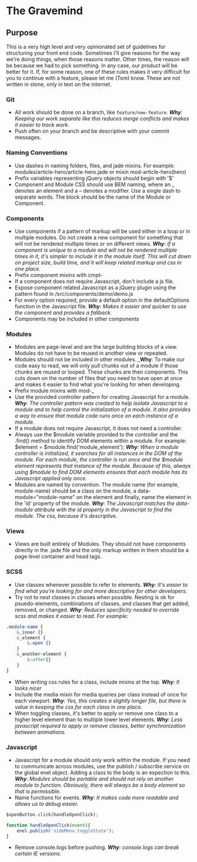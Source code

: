 # The Gravemind
## Purpose
This is a very high level and very opinionated set of guidelines for structuring your front end code.  Sometimes I'll give reasons for the way we're doing things, when those reasons matter.  Other times, the reason will be because we had to pick something.  In any case, our product will be better for it.  If, for some reason, one of these rules makes it very difficult for you to continue with a feature, please let me (Tom) know.  These are not written in stone, only in text on the internet.

### Git
* All work should be done on a branch, like `feature/new-feature`.  _**Why**: Keeping our work separate like this reduces merge conflicts and makes it easier to track work._
* Push often on your branch and be descriptive with your commit messages.

### Naming Conventions
* Use dashes in naming folders, files, and jade mixins.  For example: modules/article-hero/article-hero.jade or mixin mod-article-hero(hero)
* Prefix variables representing jQuery objects should begin with '$'
* Component and Module CSS should use BEM naming, where an _ denotes an element and a – denotes a modifier.  Use a single dash to separate words.  The block should be the name of the Module or Component.

### Components
* Use components if a pattern of markup will be used either in a loop or in multiple modules.  Do not create a new component for something that will not be rendered multiple times or on different views.  _**Why**: If a component is unique to a module and will not be rendered multiple times in it, it's simpler to include it in the module itself.  This will cut down on project size, build time, and it will keep related markup and css in one place._
* Prefix component mixins with cmpt-
* If a component does not require Javascript, don't include a js file.
* Expose component related Javascript as a jQuery plugin using the pattern found in /src/components/demo/demo.js
* For every option required, provide a default option in the defaultOptions function in the Javascript file.  _**Why**: Makes it easier and quicker to use the component and provides a fallback._
* Components may be included in other components

### Modules
* Modules are page-level and are the large building blocks of a view.  Modules do not have to be reused in another view or repeated.
* Modules should not be included in other modules.  _**Why**: To make our code easy to read, we will only pull chunks out of a module if those chunks are reused or looped.  These chunks are then components.  This cuts down on the number of files that you need to have open at once and makes it easier to find what you're looking for when developing.
* Prefix module mixins with mod-_
* Use the provided controller pattern for creating Javascript for a module.  _**Why**: The controller pattern was created to help isolate Javascript to a module and to help control the initialization of a module.  It also provides a way to ensure that module code runs once on each instance of a module._
* If a module does not require Javascript, it does not need a controller.
* Always use the $module variable provided to the controller and the .find() method to identify DOM elements within a module.  For example: $element = $module.find('module_element');  _**Why**: When a module controller is initialized, it searches for all instances in the DOM of the module.  For each module, the controller is run once and the $module element represents that instance of the module.  Because of this, always using $module to find DOM elements ensures that each module has its Javascript applied only once._
* Modules are named by convention.  The module name (for example, module-name) should be a class on the module, a data-module="module-name" on the element and finally, name the element in the 'id' property of the module.  _**Why**: The Javascript matches the data-module attribute with the id property in the Javascript to find the module.  The css, because it's descriptive._

### Views
* Views are built entirely of Modules.  They should not have components directly in the .jade file and the only markup written in them should be a page level container and head tags.

### SCSS
* Use classes whenever possible to refer to elements.  _**Why**: It's easier to find what you're looking for and more descriptive for other developers._
* Try not to nest classes in classes when possible.  Nesting is ok for psuedo-elements, combinations of classes, and classes that get added, removed, or changed.  _**Why**: Reduces specificity needed to override scss and makes it easier to read.  For example:_
```scss
.module-name {
    &_inner {}
    &_element {
        &.open {}
    }
    &_another-element {
        &:after{}
    }
}
```

* When writing css rules for a class, include mixins at the top.  _**Why**: It looks nicer_
* Include the media mixin for media queries per class instead of once for each viewport.  _**Why**: Yes, this creates a slightly longer file, but there is value in keeping the css for each class in one place._
* When toggling classes, it's better to apply or remove one class to a higher level element than to multiple lower level elements.  _**Why**: Less javascript required to apply or remove classes, better synchronization between animations._

### Javascript
* Javascript for a module should only work within the module.  If you need to communicate across modules, use the publish / subscribe service on the global enel object.  Adding a class to the body is an expection to this.  _**Why**: Modules should be portable and should not rely on another module to function.  Obviously, there will always be a body element so that is permissible._
* Name functions for events.  _**Why**: It makes code more readable and allows us to debug easier._

```javascript
$openButton.click(handleOpenClick);

function handleOpenClick(event){
    enel.publish('sideMenu.toggleState');
}
```

* Remove console.logs before pushing.  _**Why**: console.logs can break certain IE versions._